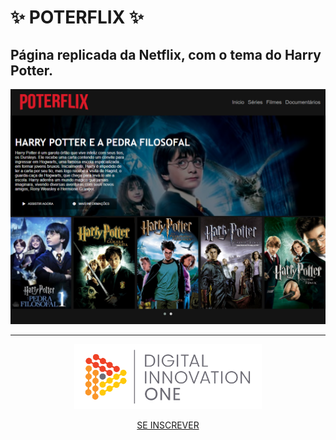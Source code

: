 # ✨ POTERFLIX ✨
## Página replicada da Netflix, com o tema do Harry Potter. 

![print](docs/print.PNG)

<hr>

<p align="center">
  <img src="docs/dio-logo.png" width="300" />
 </p>
 <p align="center">
  <a href="https://digitalinnovation.one/sign-up?ref=H395IYS4Z6">SE INSCREVER</a>
 </p>

